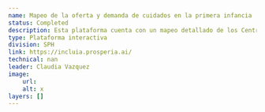 ```yaml
---
name: Mapeo de la oferta y demanda de cuidados en la primera infancia
status: Completed
description: Esta plataforma cuenta con un mapeo detallado de los Centros de Primera Infancia en Buenos Aires y Tucumán, Argentina. Además cuenta con al capacidad de estimar la demanda y las brechas de acceso a cuidados según las características sociodemográficas de la población a nivel de radios censal 
type: Plataforma interactiva
division: SPH
link: https://incluia.prosperia.ai/
technical: nan
leader: Claudia Vazquez
image: 
    url: 
    alt: x
layers: []
---
```

    